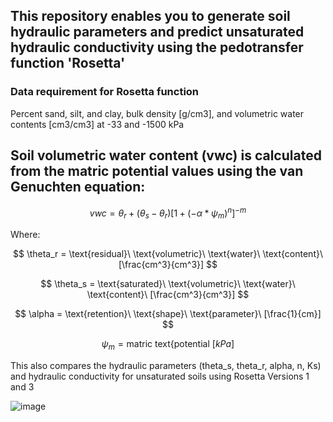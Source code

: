 ## This repository enables you to generate soil  hydraulic parameters and predict unsaturated hydraulic conductivity using the pedotransfer function 'Rosetta'

### Data requirement for Rosetta function

Percent sand, silt, and clay, bulk density [g/cm3], and volumetric water contents [cm3/cm3] at -33 and -1500 kPa


## Soil volumetric water content (vwc) is calculated from the matric potential values using the van Genuchten equation:

$$vwc = \theta_r + (\theta_s - \theta_r) [1 + (-\alpha * \psi_m)^{n}]^{-m}$$

Where:

$$
\theta_r = \text{residual}\ \text{volumetric}\ \text{water}\ \text{content}\ [\frac{cm^3}{cm^3}]
$$

$$
\theta_s = \text{saturated}\ \text{volumetric}\ \text{water}\ \text{content}\ [\frac{cm^3}{cm^3}]
$$

$$
\alpha = \text{retention}\ \text{shape}\ \text{parameter}\ [\frac{1}{cm}]
$$

$$
\psi_m = \text{matric\ text\{potential}\ [kPa]
$$


This also compares the hydraulic parameters (theta_s, theta_r, alpha, n, Ks) and hydraulic conductivity for unsaturated soils using Rosetta Versions 1 and 3


![image](https://github.com/MarkBarbadillo/Rosetta-Soilhydraulicconductivity/assets/157748709/3b781a05-5abf-4ba0-9782-230f65226561)
